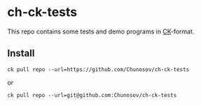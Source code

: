 # ch-ck-tests

This repo contains some tests and demo programs in [CK](https://github.com/ctuning/ck)-format.

## Install
```
ck pull repo --url=https://github.com/Chunosov/ch-ck-tests
```
or
```
ck pull repo --url=git@github.com:Chunosov/ch-ck-tests
```